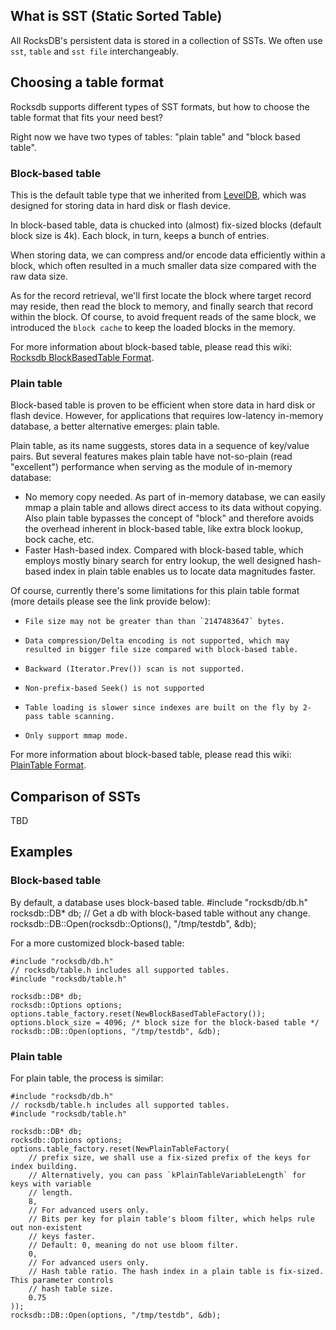 ## What is SST (Static Sorted Table)
All RocksDB's persistent data is stored in a collection of SSTs. We often use `sst`, `table` and `sst file` interchangeably. 

## Choosing a table format

Rocksdb supports different types of SST formats, but how to choose the table format that fits your need best?

Right now we have two types of tables: "plain table" and "block based table".

### Block-based table ###

This is the default table type that we inherited from [LevelDB](http://leveldb.googlecode.com/svn/trunk/doc/index.html), which was designed for storing data in hard disk or flash device.

In block-based table, data is chucked into (almost) fix-sized blocks (default block size is 4k). Each block, in turn, keeps a bunch of entries.

When storing data, we can compress and/or encode data efficiently within a block, which often resulted in a much smaller data size compared with the raw data size.

As for the record retrieval, we'll first locate the block where target record may reside, then read the block to memory, and finally search that record within the block. Of course, to avoid frequent reads of the same block, we introduced the `block cache` to keep the loaded blocks in the memory.

For more information about block-based table, please read this wiki: [Rocksdb BlockBasedTable Format](https://github.com/facebook/rocksdb/wiki/Rocksdb-BlockBasedTable-Format).

### Plain table ###

Block-based table is proven to be efficient when store data in hard disk or flash device. However, for applications that requires low-latency in-memory database, a better alternative emerges: plain table.

Plain table, as its name suggests, stores data in a sequence of key/value pairs. But several features makes plain table have not-so-plain (read "excellent") performance when serving as the module of in-memory database:

* No memory copy needed. As part of in-memory database, we can easily mmap a plain table and allows direct access to its data without copying. Also plain table bypasses the concept of "block" and therefore avoids the overhead inherent in block-based table, like extra block lookup, bock cache, etc.
* Faster Hash-based index. Compared with block-based table, which employs mostly binary search for entry lookup, the well designed hash-based index in plain table enables us to locate data magnitudes faster.

Of course, currently there's some limitations for this plain table format (more details please see the link provide below):

*     File size may not be greater than than `2147483647` bytes.
*     Data compression/Delta encoding is not supported, which may resulted in bigger file size compared with block-based table.
*     Backward (Iterator.Prev()) scan is not supported.
*     Non-prefix-based Seek() is not supported
*     Table loading is slower since indexes are built on the fly by 2-pass table scanning.
*     Only support mmap mode.

For more information about block-based table, please read this wiki: [PlainTable Format](https://github.com/facebook/rocksdb/wiki/PlainTable-Format).

## Comparison of SSTs

TBD

## Examples

### Block-based table
By default, a database uses block-based table.
    #include "rocksdb/db.h"
    rocksdb::DB* db;
    // Get a db with block-based table without any change.
    rocksdb::DB::Open(rocksdb::Options(), "/tmp/testdb", &db);

For a more customized block-based table:

    #include "rocksdb/db.h"
    // rocksdb/table.h includes all supported tables.
    #include "rocksdb/table.h"

    rocksdb::DB* db;
    rocksdb::Options options;
    options.table_factory.reset(NewBlockBasedTableFactory());
    options.block_size = 4096; /* block size for the block-based table */
    rocksdb::DB::Open(options, "/tmp/testdb", &db);

### Plain table
For plain table, the process is similar:

    #include "rocksdb/db.h"
    // rocksdb/table.h includes all supported tables.
    #include "rocksdb/table.h"

    rocksdb::DB* db;
    rocksdb::Options options;      
    options.table_factory.reset(NewPlainTableFactory(
        // prefix size, we shall use a fix-sized prefix of the keys for index building.
        // Alternatively, you can pass `kPlainTableVariableLength` for keys with variable
        // length.
        8,
        // For advanced users only. 
        // Bits per key for plain table's bloom filter, which helps rule out non-existent
        // keys faster.
        // Default: 0, meaning do not use bloom filter.
        0,
        // For advanced users only.
        // Hash table ratio. The hash index in a plain table is fix-sized. This parameter controls
        // hash table size.
        0.75
    ));
    rocksdb::DB::Open(options, "/tmp/testdb", &db);   
